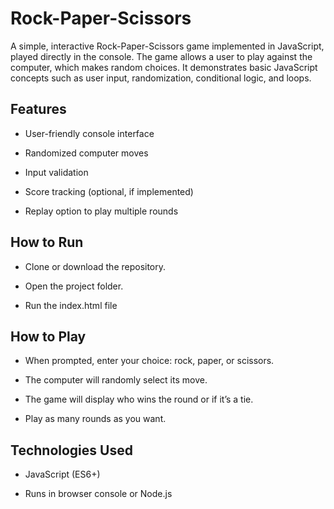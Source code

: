 # Rock-Paper-Scissors

A simple, interactive Rock-Paper-Scissors game implemented in JavaScript, played directly in the console. The game allows a user to play against the computer, which makes random choices. It demonstrates basic JavaScript concepts such as user input, randomization, conditional logic, and loops.

## Features

- User-friendly console interface

- Randomized computer moves

- Input validation

- Score tracking (optional, if implemented)

- Replay option to play multiple rounds

## How to Run

- Clone or download the repository.

- Open the project folder.

- Run the index.html file

## How to Play

- When prompted, enter your choice: rock, paper, or scissors.

- The computer will randomly select its move.

- The game will display who wins the round or if it’s a tie.

- Play as many rounds as you want.

## Technologies Used

- JavaScript (ES6+)

- Runs in browser console or Node.js
